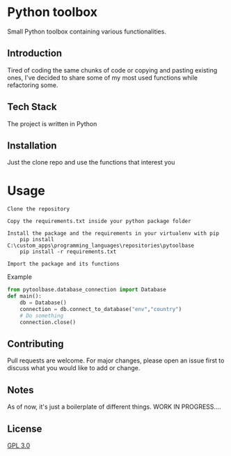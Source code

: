 # Python toolbox

Small Python toolbox containing various functionalities.

## Introduction
Tired of coding the same chunks of code or copying and pasting existing ones, I've decided 
to share some of my most used functions while refactoring some.

## Tech Stack
The project is written in Python

## Installation
Just the clone repo and use the functions that interest you

# Usage 
```
Clone the repository

Copy the requirements.txt inside your python package folder

Install the package and the requirements in your virtualenv with pip 
    pip install C:\custom_apps\programming_languages\repositories\pytoolbase
    pip install -r requirements.txt

Import the package and its functions
```
Example

```python
from pytoolbase.database_connection import Database
def main():
    db = Database()
    connection = db.connect_to_database("env","country")
    # Do something
    connection.close()
```

## Contributing
Pull requests are welcome. For major changes, please open an issue first
to discuss what you would like to add or change.

## Notes
As of now, it's just a boilerplate of different things. WORK IN PROGRESS....

## License
[GPL 3.0](https://choosealicense.com/licenses/gpl-3.0/)

